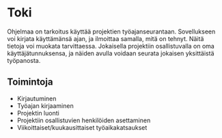 # Toki
Ohjelmaa on tarkoitus käyttää projektien työajanseurantaan. Sovellukseen voi kirjata käyttämänsä ajan, ja ilmoittaa samalla, mitä on tehnyt. Näitä tietoja voi muokata tarvittaessa. Jokaisella projektiin osallistuvalla on oma käyttäjätunnuksensa, ja näiden avulla voidaan seurata jokaisen yksittäistä työpanosta.

## Toimintoja
- Kirjautuminen
- Työajan kirjaaminen
- Projektin luonti
- Projektiin osallistuvien henkilöiden asettaminen
- Viikoittaiset/kuukausittaiset työaikakatsaukset
